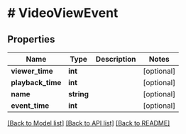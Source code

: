 # # VideoViewEvent

## Properties

Name | Type | Description | Notes
------------ | ------------- | ------------- | -------------
**viewer_time** | **int** |  | [optional] 
**playback_time** | **int** |  | [optional] 
**name** | **string** |  | [optional] 
**event_time** | **int** |  | [optional] 

[[Back to Model list]](../../README.md#documentation-for-models) [[Back to API list]](../../README.md#documentation-for-api-endpoints) [[Back to README]](../../README.md)


